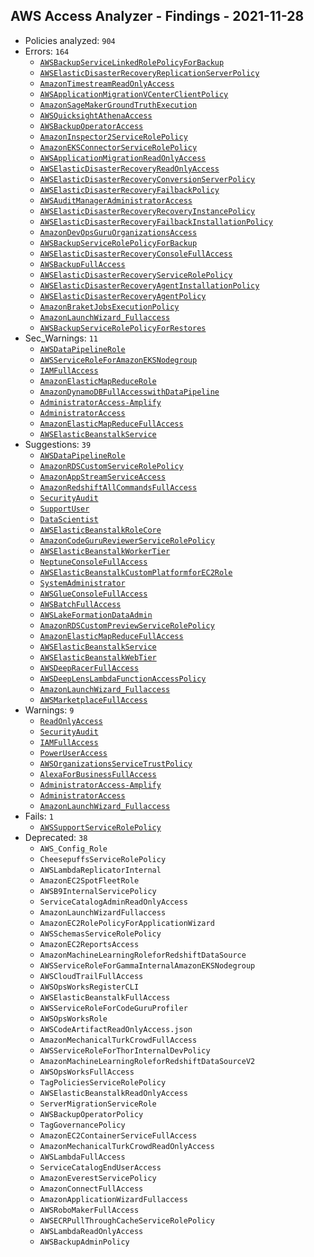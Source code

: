 ## AWS Access Analyzer - Findings - 2021-11-28

- Policies analyzed: `904`
- Errors: `164`
  - [`AWSBackupServiceLinkedRolePolicyForBackup`](./AWSBackupServiceLinkedRolePolicyForBackup.json)
  - [`AWSElasticDisasterRecoveryReplicationServerPolicy`](./AWSElasticDisasterRecoveryReplicationServerPolicy.json)
  - [`AmazonTimestreamReadOnlyAccess`](./AmazonTimestreamReadOnlyAccess.json)
  - [`AWSApplicationMigrationVCenterClientPolicy`](./AWSApplicationMigrationVCenterClientPolicy.json)
  - [`AmazonSageMakerGroundTruthExecution`](./AmazonSageMakerGroundTruthExecution.json)
  - [`AWSQuicksightAthenaAccess`](./AWSQuicksightAthenaAccess.json)
  - [`AWSBackupOperatorAccess`](./AWSBackupOperatorAccess.json)
  - [`AmazonInspector2ServiceRolePolicy`](./AmazonInspector2ServiceRolePolicy.json)
  - [`AmazonEKSConnectorServiceRolePolicy`](./AmazonEKSConnectorServiceRolePolicy.json)
  - [`AWSApplicationMigrationReadOnlyAccess`](./AWSApplicationMigrationReadOnlyAccess.json)
  - [`AWSElasticDisasterRecoveryReadOnlyAccess`](./AWSElasticDisasterRecoveryReadOnlyAccess.json)
  - [`AWSElasticDisasterRecoveryConversionServerPolicy`](./AWSElasticDisasterRecoveryConversionServerPolicy.json)
  - [`AWSElasticDisasterRecoveryFailbackPolicy`](./AWSElasticDisasterRecoveryFailbackPolicy.json)
  - [`AWSAuditManagerAdministratorAccess`](./AWSAuditManagerAdministratorAccess.json)
  - [`AWSElasticDisasterRecoveryRecoveryInstancePolicy`](./AWSElasticDisasterRecoveryRecoveryInstancePolicy.json)
  - [`AWSElasticDisasterRecoveryFailbackInstallationPolicy`](./AWSElasticDisasterRecoveryFailbackInstallationPolicy.json)
  - [`AmazonDevOpsGuruOrganizationsAccess`](./AmazonDevOpsGuruOrganizationsAccess.json)
  - [`AWSBackupServiceRolePolicyForBackup`](./AWSBackupServiceRolePolicyForBackup.json)
  - [`AWSElasticDisasterRecoveryConsoleFullAccess`](./AWSElasticDisasterRecoveryConsoleFullAccess.json)
  - [`AWSBackupFullAccess`](./AWSBackupFullAccess.json)
  - [`AWSElasticDisasterRecoveryServiceRolePolicy`](./AWSElasticDisasterRecoveryServiceRolePolicy.json)
  - [`AWSElasticDisasterRecoveryAgentInstallationPolicy`](./AWSElasticDisasterRecoveryAgentInstallationPolicy.json)
  - [`AWSElasticDisasterRecoveryAgentPolicy`](./AWSElasticDisasterRecoveryAgentPolicy.json)
  - [`AmazonBraketJobsExecutionPolicy`](./AmazonBraketJobsExecutionPolicy.json)
  - [`AmazonLaunchWizard_Fullaccess`](./AmazonLaunchWizard_Fullaccess.json)
  - [`AWSBackupServiceRolePolicyForRestores`](./AWSBackupServiceRolePolicyForRestores.json)
- Sec_Warnings: `11`
  - [`AWSDataPipelineRole`](./AWSDataPipelineRole.json)
  - [`AWSServiceRoleForAmazonEKSNodegroup`](./AWSServiceRoleForAmazonEKSNodegroup.json)
  - [`IAMFullAccess`](./IAMFullAccess.json)
  - [`AmazonElasticMapReduceRole`](./AmazonElasticMapReduceRole.json)
  - [`AmazonDynamoDBFullAccesswithDataPipeline`](./AmazonDynamoDBFullAccesswithDataPipeline.json)
  - [`AdministratorAccess-Amplify`](./AdministratorAccess-Amplify.json)
  - [`AdministratorAccess`](./AdministratorAccess.json)
  - [`AmazonElasticMapReduceFullAccess`](./AmazonElasticMapReduceFullAccess.json)
  - [`AWSElasticBeanstalkService`](./AWSElasticBeanstalkService.json)
- Suggestions: `39`
  - [`AWSDataPipelineRole`](./AWSDataPipelineRole.json)
  - [`AmazonRDSCustomServiceRolePolicy`](./AmazonRDSCustomServiceRolePolicy.json)
  - [`AmazonAppStreamServiceAccess`](./AmazonAppStreamServiceAccess.json)
  - [`AmazonRedshiftAllCommandsFullAccess`](./AmazonRedshiftAllCommandsFullAccess.json)
  - [`SecurityAudit`](./SecurityAudit.json)
  - [`SupportUser`](./SupportUser.json)
  - [`DataScientist`](./DataScientist.json)
  - [`AWSElasticBeanstalkRoleCore`](./AWSElasticBeanstalkRoleCore.json)
  - [`AmazonCodeGuruReviewerServiceRolePolicy`](./AmazonCodeGuruReviewerServiceRolePolicy.json)
  - [`AWSElasticBeanstalkWorkerTier`](./AWSElasticBeanstalkWorkerTier.json)
  - [`NeptuneConsoleFullAccess`](./NeptuneConsoleFullAccess.json)
  - [`AWSElasticBeanstalkCustomPlatformforEC2Role`](./AWSElasticBeanstalkCustomPlatformforEC2Role.json)
  - [`SystemAdministrator`](./SystemAdministrator.json)
  - [`AWSGlueConsoleFullAccess`](./AWSGlueConsoleFullAccess.json)
  - [`AWSBatchFullAccess`](./AWSBatchFullAccess.json)
  - [`AWSLakeFormationDataAdmin`](./AWSLakeFormationDataAdmin.json)
  - [`AmazonRDSCustomPreviewServiceRolePolicy`](./AmazonRDSCustomPreviewServiceRolePolicy.json)
  - [`AmazonElasticMapReduceFullAccess`](./AmazonElasticMapReduceFullAccess.json)
  - [`AWSElasticBeanstalkService`](./AWSElasticBeanstalkService.json)
  - [`AWSElasticBeanstalkWebTier`](./AWSElasticBeanstalkWebTier.json)
  - [`AWSDeepRacerFullAccess`](./AWSDeepRacerFullAccess.json)
  - [`AWSDeepLensLambdaFunctionAccessPolicy`](./AWSDeepLensLambdaFunctionAccessPolicy.json)
  - [`AmazonLaunchWizard_Fullaccess`](./AmazonLaunchWizard_Fullaccess.json)
  - [`AWSMarketplaceFullAccess`](./AWSMarketplaceFullAccess.json)
- Warnings: `9`
  - [`ReadOnlyAccess`](./ReadOnlyAccess.json)
  - [`SecurityAudit`](./SecurityAudit.json)
  - [`IAMFullAccess`](./IAMFullAccess.json)
  - [`PowerUserAccess`](./PowerUserAccess.json)
  - [`AWSOrganizationsServiceTrustPolicy`](./AWSOrganizationsServiceTrustPolicy.json)
  - [`AlexaForBusinessFullAccess`](./AlexaForBusinessFullAccess.json)
  - [`AdministratorAccess-Amplify`](./AdministratorAccess-Amplify.json)
  - [`AdministratorAccess`](./AdministratorAccess.json)
  - [`AmazonLaunchWizard_Fullaccess`](./AmazonLaunchWizard_Fullaccess.json)
- Fails: `1`
  - [`AWSSupportServiceRolePolicy`](./AWSSupportServiceRolePolicy.json)
- Deprecated: `38`
  - `AWS_Config_Role`
  - `CheesepuffsServiceRolePolicy`
  - `AWSLambdaReplicatorInternal`
  - `AmazonEC2SpotFleetRole`
  - `AWSB9InternalServicePolicy`
  - `ServiceCatalogAdminReadOnlyAccess`
  - `AmazonLaunchWizardFullaccess`
  - `AmazonEC2RolePolicyForApplicationWizard`
  - `AWSSchemasServiceRolePolicy`
  - `AmazonEC2ReportsAccess`
  - `AmazonMachineLearningRoleforRedshiftDataSource`
  - `AWSServiceRoleForGammaInternalAmazonEKSNodegroup`
  - `AWSCloudTrailFullAccess`
  - `AWSOpsWorksRegisterCLI`
  - `AWSElasticBeanstalkFullAccess`
  - `AWSServiceRoleForCodeGuruProfiler`
  - `AWSOpsWorksRole`
  - `AWSCodeArtifactReadOnlyAccess.json`
  - `AmazonMechanicalTurkCrowdFullAccess`
  - `AWSServiceRoleForThorInternalDevPolicy`
  - `AmazonMachineLearningRoleforRedshiftDataSourceV2`
  - `AWSOpsWorksFullAccess`
  - `TagPoliciesServiceRolePolicy`
  - `AWSElasticBeanstalkReadOnlyAccess`
  - `ServerMigrationServiceRole`
  - `AWSBackupOperatorPolicy`
  - `TagGovernancePolicy`
  - `AmazonEC2ContainerServiceFullAccess`
  - `AmazonMechanicalTurkCrowdReadOnlyAccess`
  - `AWSLambdaFullAccess`
  - `ServiceCatalogEndUserAccess`
  - `AmazonEverestServicePolicy`
  - `AmazonConnectFullAccess`
  - `AmazonApplicationWizardFullaccess`
  - `AWSRoboMakerFullAccess`
  - `AWSECRPullThroughCacheServiceRolePolicy`
  - `AWSLambdaReadOnlyAccess`
  - `AWSBackupAdminPolicy`
